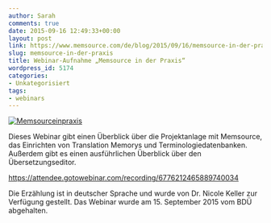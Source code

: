 ```yaml
---
author: Sarah
comments: true
date: 2015-09-16 12:49:33+00:00
layout: post
link: https://www.memsource.com/de/blog/2015/09/16/memsource-in-der-praxis/
slug: memsource-in-der-praxis
title: Webinar-Aufnahme „Memsource in der Praxis“
wordpress_id: 5174
categories:
- Unkategorisiert
tags:
- webinars
---
```


[![Memsourceinpraxis](/wp-content/uploads/2015/09/Memsourceinpraxis1.png)](/wp-content/uploads/2015/09/Memsourceinpraxis1.png)

Dieses Webinar gibt einen Überblick über die Projektanlage mit Memsource, das Einrichten von Translation Memorys und Terminologiedatenbanken. Außerdem gibt es einen ausführlichen Überblick über den Übersetzungseditor.

<!-- more -->

https://attendee.gotowebinar.com/recording/6776212465889740034

Die Erzählung ist in deutscher Sprache und wurde von Dr. Nicole Keller zur Verfügung gestellt. Das Webinar wurde am 15. September 2015 vom BDÜ abgehalten.
